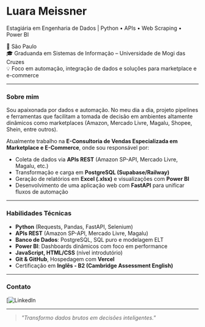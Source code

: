 # Luara Meissner

Estagiária em Engenharia de Dados | Python • APIs • Web Scraping • Power BI

📍 São Paulo  
🎓 Graduanda em Sistemas de Informação – Universidade de Mogi das Cruzes  
💡 Foco em automação, integração de dados e soluções para marketplace e e-commerce  

---

### Sobre mim

Sou apaixonada por dados e automação. No meu dia a dia, projeto pipelines e ferramentas que facilitam a tomada de decisão em ambientes altamente dinâmicos como marketplaces (Amazon, Mercado Livre, Magalu, Shopee, Shein, entre outros). 

Atualmente trabalho na **E-Consultoria de Vendas Especializada em Marketplace e E-Commerce**, onde sou responsável por:

- Coleta de dados via **APIs REST** (Amazon SP-API, Mercado Livre, Magalu, etc.)
- Transformação e carga em **PostgreSQL (Supabase/Railway)**  
- Geração de relatórios em **Excel (.xlsx)** e visualizações com **Power BI**  
- Desenvolvimento de uma aplicação web com **FastAPI** para unificar fluxos de automação

---

### Habilidades Técnicas

- **Python** (Requests, Pandas, FastAPI, Selenium)
- **APIs REST** (Amazon SP-API, Mercado Livre, Magalu)
- **Banco de Dados**: PostgreSQL, SQL puro e modelagem ELT
- **Power BI**: Dashboards dinâmicos com foco em performance
- **JavaScript, HTML/CSS** (nível introdutório)
- **Git & GitHub**, Hospedagem com **Vercel**
- Certificação em **Inglês - B2 (Cambridge Assessment English)**

---

### Contato

[![LinkedIn](www.linkedin.com/in/luara-godoy-meissner-pereira-88ab971b6)  

---

> *"Transformo dados brutos em decisões inteligentes."*
